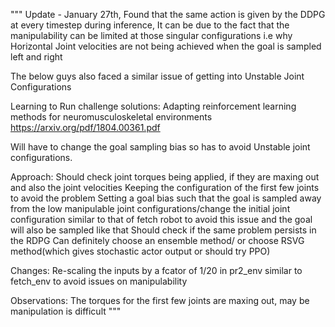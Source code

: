 
"""
Update - January 27th, Found that the same action is given by the DDPG 
at every timestep during inference, It can be due to the fact that the
manipulability can be limited at those singular configurations i.e why 
Horizontal Joint velocities are not being achieved when the goal is 
sampled left and right 


The below guys also faced a similar issue of getting into Unstable Joint
Configurations

Learning to Run challenge solutions: Adapting reinforcement
learning methods for neuromusculoskeletal environments
https://arxiv.org/pdf/1804.00361.pdf

Will have to change the goal sampling bias so has to avoid Unstable 
joint configurations.

Approach:
    Should check joint torques being applied, if they are maxing out 
    and also the joint velocities
    Keeping the configuration of the first few joints to avoid the problem
    Setting a goal bias such that the goal is sampled away from the low
    manipulable joint configurations/change the initial joint configuration similar to that of fetch robot to avoid this issue and the goal will also be sampled like that
    Should check if the same problem persists in the RDPG 
    Can definitely choose an ensemble method/ or choose RSVG method(which gives
    stochastic actor output or should try PPO)

Changes:
    Re-scaling the inputs by a fcator of 1/20 in pr2_env similar to fetch_env to avoid issues on manipulability

Observations:
    The torques for the first few joints are maxing out, may be 
    manipulation is difficult 
"""